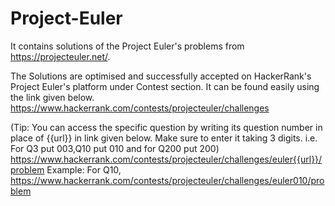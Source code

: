 # Project-Euler

It contains solutions of the Project Euler's problems from https://projecteuler.net/.

The Solutions are optimised and successfully accepted on HackerRank's Project Euler's platform under Contest section.
It can be found easily using the link given below.
https://www.hackerrank.com/contests/projecteuler/challenges

(Tip: You can access the specific question by writing its question number in place of {{url}} in link given below. Make sure to enter it taking 3 digits. i.e. For Q3 put 003,Q10 put 010 and for Q200 put 200) 
https://www.hackerrank.com/contests/projecteuler/challenges/euler{{url}}/problem
Example: For Q10, https://www.hackerrank.com/contests/projecteuler/challenges/euler010/problem
